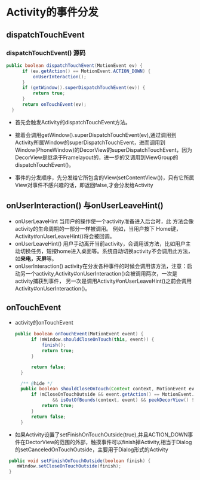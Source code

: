 # Activity的事件分发

## dispatchTouchEvent

### dispatchTouchEvent() 源码

  ```java
  public boolean dispatchTouchEvent(MotionEvent ev) {
        if (ev.getAction() == MotionEvent.ACTION_DOWN) {
            onUserInteraction();
        }
        if (getWindow().superDispatchTouchEvent(ev)) {
            return true;
        }
        return onTouchEvent(ev);
    }
  ```

- 首先会触发Activity的dispatchTouchEvent方法。

- 接着会调用getWindow().superDispatchTouchEvent(ev),通过调用到Activity所属Window的superDispatchTouchEvent，进而调用到Window(PhoneWindow)的DecorView的superDispatchTouchEvent，因为DecorView是继承于Framelayout的，进一步的又调用到ViewGroup的dispatchTouchEvent()。

- 事件的分发顺序，先分发给它所包含的View(setContentView())，只有它所属View对事件不感兴趣的话，即返回false,才会分发给Activity

## onUserInteraction() 与onUserLeaveHint()

- onUserLeaveHint 当用户的操作使一个activity准备进入后台时，此 方法会像activity的生命周期的一部分一样被调用。
 例如，当用户按下 Home键， Activity#onUserLeaveHint()将会被回调。
- onUserLeaveHint() 用户手动离开当前activity，会调用该方法，比如用户主动切换任务，短按home进入桌面等。系统自动切换activity不会调用此方法，如**来电，灭屏**等。
- onUserInteraction() activity在分发各种事件的时候会调用该方法，注意：启动另一个activity,Activity#onUserInteraction()会被调用两次，一次是activity捕获到事件，
 另一次是调用Activity#onUserLeaveHint()之前会调用Activity#onUserInteraction()。

## onTouchEvent

- activity的onTouchEvent

  ```java
  public boolean onTouchEvent(MotionEvent event) {
        if (mWindow.shouldCloseOnTouch(this, event)) {
            finish();
            return true;
        }

        return false;
    }
  ```

  ```java
    /** @hide */
    public boolean shouldCloseOnTouch(Context context, MotionEvent event) {
        if (mCloseOnTouchOutside && event.getAction() == MotionEvent.ACTION_DOWN
                && isOutOfBounds(context, event) && peekDecorView() != null) {
            return true;
        }
        return false;
    }
  ```

- 如果Activity设置了setFinishOnTouchOutside(true),并且ACTION_DOWN事件在DectorView的范围的外部，触摸事件可以finish掉Activity,相当于Dialog的setCanceledOnTouchOutside，主要用于Dialog形式的Activity

```java
 public void setFinishOnTouchOutside(boolean finish) {
    mWindow.setCloseOnTouchOutside(finish);
 }
```